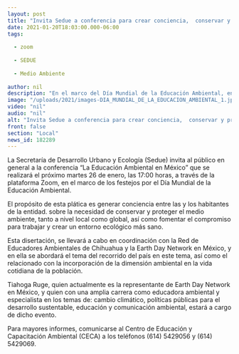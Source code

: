```yaml
---
layout: post
title: "Invita Sedue a conferencia para crear conciencia,  conservar y proteger el medio ambiente"
date: 2021-01-20T18:03:00.000-06:00
tags:
  
  - zoom
  
  - SEDUE
  
  - Medio Ambiente
  
author: nil
description: "En el marco del Día Mundial de la Educación Ambiental, en coordinación con la Red de Educadores Ambientales de Chihuahua y la Earth Day Network en México"
image: "/uploads/2021/images-DIA_MUNDIAL_DE_LA_EDUCACION_AMBIENTAL_1.jpg"
video: "nil"
audio: "nil"
alt: "Invita Sedue a conferencia para crear conciencia,  conservar y proteger el medio ambiente"
front: false
section: "Local"
news_id: 182289
---
```


La Secretaría de Desarrollo Urbano y Ecología (Sedue) invita al público en general a la conferencia “La Educación Ambiental en México” que se realizará el próximo martes 26 de enero, las 17:00 horas, a través de la plataforma Zoom,   en el marco de los festejos por el Día Mundial de la Educación Ambiental.

El propósito de esta plática es generar conciencia entre las y los habitantes de la entidad. sobre la necesidad de conservar y proteger el medio ambiente, tanto a nivel local como global, así como fomentar el compromiso para trabajar y crear un entorno ecológico más sano.

Esta disertación, se llevará a cabo en coordinación con la Red de Educadores Ambientales de Chihuahua y la Earth Day Network en México, y en ella se abordará el tema del recorrido del país en este tema, así como el relacionado con la incorporación de la dimensión ambiental en la vida cotidiana de la población.

Tiahoga Ruge, quien actualmente es la representante de Earth Day Network en México, y quien con una amplia carrera como educadora ambiental y especialista en los temas de: cambio climático, políticas públicas para el desarrollo sustentable, educación y comunicación ambiental, estará a cargo de dicho evento.

Para mayores informes, comunicarse al Centro de Educación y Capacitación Ambiental (CECA) a los teléfonos (614) 5429056 y (614) 5429069.